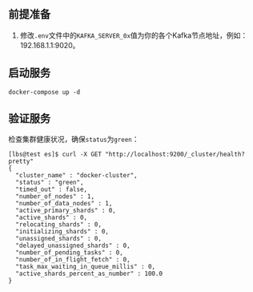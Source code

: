 ## 前提准备

1. 修改`.env`文件中的`KAFKA_SERVER_0x`值为你的各个Kafka节点地址，例如：192.168.1.1:9020。

## 启动服务

```shell
docker-compose up -d
```

## 验证服务

检查集群健康状况，确保`status`为`green`：
```shell
[lbs@test es]$ curl -X GET "http://localhost:9200/_cluster/health?pretty"
{
  "cluster_name" : "docker-cluster",
  "status" : "green",
  "timed_out" : false,
  "number_of_nodes" : 1,
  "number_of_data_nodes" : 1,
  "active_primary_shards" : 0,
  "active_shards" : 0,
  "relocating_shards" : 0,
  "initializing_shards" : 0,
  "unassigned_shards" : 0,
  "delayed_unassigned_shards" : 0,
  "number_of_pending_tasks" : 0,
  "number_of_in_flight_fetch" : 0,
  "task_max_waiting_in_queue_millis" : 0,
  "active_shards_percent_as_number" : 100.0
}
```